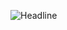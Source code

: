 ![Headline](https://readme-typing-svg.herokuapp.com?size=36&center=true&vCenter=true&width=600&height=50&lines=I'm+Nigar+%F0%9F%91%8B)
